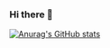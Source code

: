 ### Hi there 👋

[![Anurag's GitHub stats](https://github-readme-stats.vercel.app/apibluebluerabbitanuraghazra)](https://github.com/anuraghazra/github-readme-stats)

<!--
**bluebluerabbit/bluebluerabbit** is a ✨ _special_ ✨ repository because its `README.md` (this file) appears on your GitHub profile.

Here are some ideas to get you started:

- 🔭 I’m currently working on ...
- 🌱 I’m currently learning ...
- 👯 I’m looking to collaborate on ...
- 🤔 I’m looking for help with ...
- 💬 Ask me about ...
- 📫 How to reach me: ...
- 😄 Pronouns: ...
- ⚡ Fun fact: ...
-->

